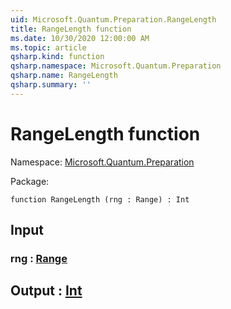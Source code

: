 ```yaml
---
uid: Microsoft.Quantum.Preparation.RangeLength
title: RangeLength function
ms.date: 10/30/2020 12:00:00 AM
ms.topic: article
qsharp.kind: function
qsharp.namespace: Microsoft.Quantum.Preparation
qsharp.name: RangeLength
qsharp.summary: ''
---
```


# RangeLength function

Namespace: [Microsoft.Quantum.Preparation](xref:Microsoft.Quantum.Preparation)

Package: [](https://nuget.org/packages/)




```qsharp
function RangeLength (rng : Range) : Int
```


## Input

### rng : [Range](xref:microsoft.quantum.lang-ref.range)





## Output : [Int](xref:microsoft.quantum.lang-ref.int)

